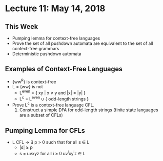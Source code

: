 # Lecture 11: May 14, 2018
## This Week
* Pumping lemma for context-free languages
* Prove the set of all pushdown automata are equivalent to the set of all context-free grammars
* Deterministic pushdown automata
## Examples of Context-Free Languages
* {ww<sup>R</sup>} is context-free
* L = {ww} is not
  * L<sup>even</sup> = { xy | x ≠ y and |x| = |y| }
  * L<sup>c</sup> = L<sup>even</sup> ∪ { odd-length strings }
* Prove L<sup>c</sup> is a context-free language CFL. 
  1. Construct a simple DFA for odd-length strings (finite state languages are a subset of CFLs)
## Pumping Lemma for CFLs
* L CFL →	∃ p > 0 such that for all s ∈ L
  * |s| ≥ p
  * s = uvxyz for all i ≥ 0 uv<sup>i</sup>xy<sup>i</sup>z ∈ L
